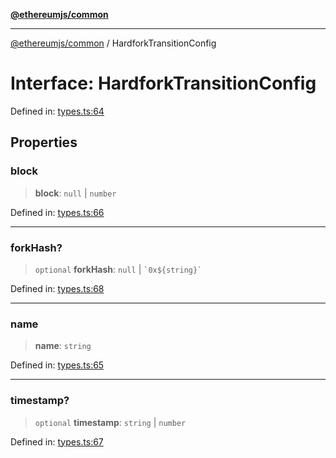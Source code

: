 [**@ethereumjs/common**](../README.md)

***

[@ethereumjs/common](../README.md) / HardforkTransitionConfig

# Interface: HardforkTransitionConfig

Defined in: [types.ts:64](https://github.com/Dargon789/ethereumjs-monorepo/blob/master/packages/common/src/types.ts#L64)

## Properties

### block

> **block**: `null` \| `number`

Defined in: [types.ts:66](https://github.com/Dargon789/ethereumjs-monorepo/blob/master/packages/common/src/types.ts#L66)

***

### forkHash?

> `optional` **forkHash**: `null` \| `` `0x${string}` ``

Defined in: [types.ts:68](https://github.com/Dargon789/ethereumjs-monorepo/blob/master/packages/common/src/types.ts#L68)

***

### name

> **name**: `string`

Defined in: [types.ts:65](https://github.com/Dargon789/ethereumjs-monorepo/blob/master/packages/common/src/types.ts#L65)

***

### timestamp?

> `optional` **timestamp**: `string` \| `number`

Defined in: [types.ts:67](https://github.com/Dargon789/ethereumjs-monorepo/blob/master/packages/common/src/types.ts#L67)
